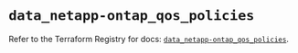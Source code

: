 # `data_netapp-ontap_qos_policies`

Refer to the Terraform Registry for docs: [`data_netapp-ontap_qos_policies`](https://registry.terraform.io/providers/netapp/netapp-ontap/2.3.0/docs/data-sources/qos_policies).
